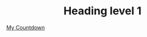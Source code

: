 <h1 style = "text-align: center;">Heading level 1</h1>

<script src="https://cdn.logwork.com/widget/countdown.js"></script>
<a href="https://logwork.com/countdown-timer" class="countdown-timer" data-style="circles" data-timezone="America/New_York" data-date="2021-04-05 16:36">My Countdown</a>
